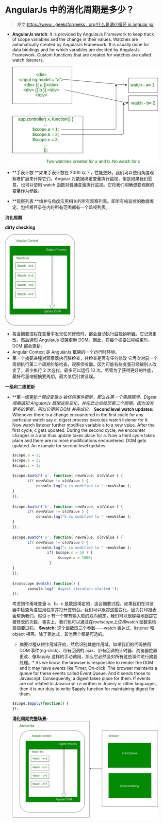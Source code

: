 # AngularJs 中的消化周期是多少？

> 原文:[https://www . geeksforgeeks . org/什么是消化循环 in angular js/](https://www.geeksforgeeks.org/what-is-the-digest-cycle-in-angularjs/)

*   **AngularJs watch:** It is provided by AngularJs Framework to keep track of scope variables and the change in their values. Watches are automatically created by AngularJs Framework. It is usually done for data bindings and for which variables are decided by AngularJs Framework. Custom functions that are created for watches are called watch listeners.

    ![](img/b81f0fdfb225f3e0b439faf0e877933c.png)

*   **手表计数:**如果手表计数在 2000 以下，性能更好。我们可以使用角度观察者扩展来计算它们。Angular 对数据绑定变量执行监视，但是如果我们愿意，也可以使用 watch 函数对普通变量执行监视。它将我们明确想要观察的变量作为参数。
*   **观察列表:**维护与角度应用相关的所有观察列表。即所有被监控的数据绑定。包括根目录在内的所有范围都有一个监视列表。

**消化周期**

**dirty checking**

![](img/fcb586eaa63993821da572f4edc7983e.png)

*   每当摘要进程在变量中发现任何修改时，都会自动执行监视侦听器。它记录更改，然后通知 AngularJs 框架更新 DOM。因此，在每个摘要过程结束时，DOM 都会更新。
*   Angular Context 是 AngularJs 框架的一个运行时环境。
*   第一个摘要进程对观察器执行脏检查，并检查是否有任何修改
    它再次对前一个周期执行第二个周期的脏检查，观察侦听器。因为可能有些变量已经被别人改变了。最少执行 2 次迭代，最多可以运行 10 次。尽管为了获得更好的性能，最好尽量缩短摘要周期。最大值后引发错误。

**一级和二级更新**

*   **第一级更新:**假设变量 b 被任何事件更新，那么在第一个周期期间，Digest 周期通知 AngularJs 框架这些变化，并在此之后经历第二个周期。因为没有更多的更新，所以它更新 DOM 并完成它。*   **Second level watch updates:** Whenever there is a change encountered in the first cycle for any particular watch say c, digest process executes watch listener for it. Now watch listener further modifies variable a to a new value. After the first cycle, c gets updated. During the second cycle, we encounter changes in a and thus update takes place for a. Now a third cycle takes place and there are no more modifications encountered. DOM gets updated.
    An example for second level updates:

    ```ts
    $scope.a = 1;
    $scope.b = 2;
    $scope.c = 3;

    $scope.$watch('a', function( newValue, oldValue ) {
           if( newValue != oldValue ) {
               console.log("a is modified to " +newValue );
    }
    });

    $scope.$watch('b', function( newValue, oldValue ) {
           if( newValue != oldValue ) {
               console.log("b is modified to " +newValue );
    }
    });

    $scope.$watch('c', function( newValue, oldValue ) {
           if( newValue != oldValue ) {
               console.log("c is modified to " +newValue );
                    if( $scope.c > 50 ) {
                         $scope.a = 1000;  
                     }
    }
    });

    $rootscope.$watch( function() {
           console.log(" digest iteration started ");
    });
    ```

    考虑到作用域变量 a、b、c 是数据绑定的，适合摘要过程。如果我们在浏览器中检查角度应用程序并打开控制台。我们可以跟踪这些变化，因为打印报表会帮助我们。假设 c 有一个带有输入框的双向绑定，我们可以很容易地跟踪它被修改的次数。事实上，我们也可以通过在$rootscope 上应用$watch 函数来检查摘要过程。
    **$watch:** 这个函数取三个参数——watch 表达式、listener 和 object 相等。除了表达式，其他两个都是可选的。

    *   摘要过程从根作用域开始，然后识别其他作用域。如果我们的代码使用 DOM 事件(ng-click)、带有回调的 ajax、带有回调的计时器、浏览器位置更改、像$apply 这样的手动调用，那么它必然会对所有这些事件进行摘要处理。*   As we know, the browser is responsible to render the DOM and it may have events like Timer, On-click. The browser maintains a queue for these events called Event Queue. And it sends those to Javascript. Consequently, a digest takes place for them. If events are not related to Javascript i.e written in Jquery or other languages, then it is our duty to write $apply function for maintaining digest for them.

    ```ts
    $scope.$apply(function() {    
    }); 
    ```

    **消化周期完整场景:**
    ![](img/1a8f218abe9c8bb5bfe5b9a1e7f448da.png)
